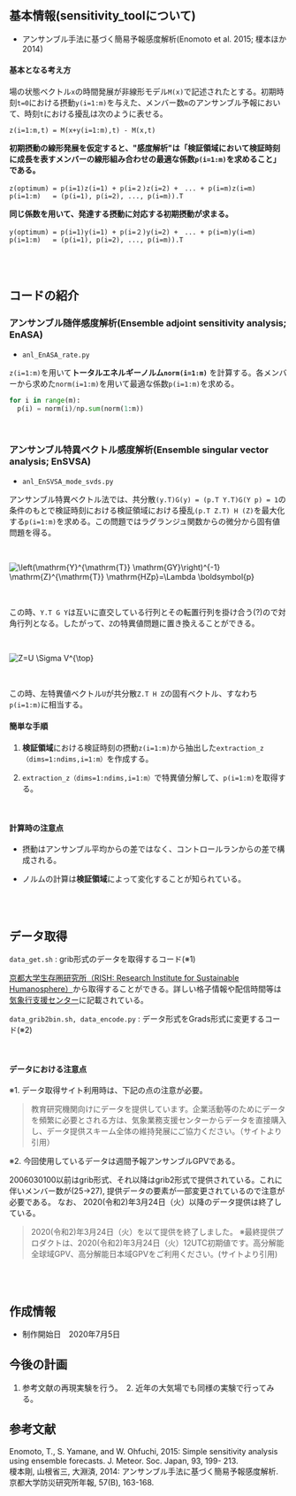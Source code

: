 ## 基本情報(sensitivity_toolについて)
- アンサンブル手法に基づく簡易予報感度解析(Enomoto et al. 2015; 榎本ほか 2014)

#### 基本となる考え方

場の状態ベクトル`x`の時間発展が非線形モデル`M(x)`で記述されたとする。初期時刻`t=0`における摂動`y(i=1:m)`を与えた、メンバー数`m`のアンサンブル予報において、時刻`t`における擾乱は次のように表せる。

```
z(i=1:m,t) = M(x+y(i=1:m),t) - M(x,t)
```

**初期摂動の線形発展を仮定すると、"感度解析"は「検証領域において検証時刻に成長を表すメンバーの線形組み合わせの最適な係数`p(i=1:m)`を求めること」である。**

```
z(optimum) = p(i=1)z(i=1) + p(i=２)z(i=2) +　... + p(i=m)z(i=m)
p(i=1:m)   = (p(i=1), p(i=2), ..., p(i=m)).T
```
**同じ係数を用いて、発達する摂動に対応する初期摂動が求まる。**

```
y(optimum) = p(i=1)y(i=1) + p(i=２)y(i=2) +　... + p(i=m)y(i=m)
p(i=1:m)   = (p(i=1), p(i=2), ..., p(i=m)).T
```

<br>
<br>

## コードの紹介
### アンサンブル随伴感度解析(Ensemble adjoint sensitivity analysis; EnASA)  
- `anl_EnASA_rate.py` 

`z(i=1:m)`を用いて**トータルエネルギーノルム`norm(i=1:m)`** を計算する。各メンバーから求めた`norm(i=1:m)`を用いて最適な係数`p(i=1:m)`を求める。

```python
for i in range(m):
  p(i) = norm(i)/np.sum(norm(1:m))
```

<br>

### アンサンブル特異ベクトル感度解析(Ensemble singular vector analysis; EnSVSA)  
- `anl_EnSVSA_mode_svds.py`

アンサンブル特異ベクトル法では、共分散`(y.T)G(y) = (p.T Y.T)G(Y p) = 1`の条件のもとで検証時刻における検証領域における擾乱`(p.T Z.T) H (Z)`を最大化する`p(i=1:m)`を求める。この問題ではラグランジュ関数からの微分から固有値問題を得る。

<br>

<img src="https://render.githubusercontent.com/render/math?math=%5Clarge+%5Cdisplaystyle+%5Cleft%28%5Cmathrm%7BY%7D%5E%7B%5Cmathrm%7BT%7D%7D+%5Cmathrm%7BGY%7D%5Cright%29%5E%7B-1%7D+%5Cmathrm%7BZ%7D%5E%7B%5Cmathrm%7BT%7D%7D+%5Cmathrm%7BHZp%7D%3D%5CLambda+%5Cboldsymbol%7Bp%7D" 
alt="\left(\mathrm{Y}^{\mathrm{T}} \mathrm{GY}\right)^{-1} \mathrm{Z}^{\mathrm{T}} \mathrm{HZp}=\Lambda \boldsymbol{p}">

<br>

この時、`Y.T G Y`は互いに直交している行列とその転置行列を掛け合う(?)ので対角行列となる。したがって、`Z`の特異値問題に置き換えることができる。

<br>

<img src="https://render.githubusercontent.com/render/math?math=%5Clarge+%5Cdisplaystyle+Z%3DU+%5CSigma+V%5E%7B%5Ctop%7D" 
alt="Z=U \Sigma V^{\top}">

<br>

この時、左特異値ベクトル`U`が共分散`Z.T H Z`の固有ベクトル、すなわち`p(i=1:m)`に相当する。

#### 簡単な手順

1. **検証領域**における検証時刻の摂動`z(i=1:m)`から抽出した`extraction_z（dims=1:ndims,i=1:m）`を作成する。

2. `extraction_z（dims=1:ndims,i=1:m）`で特異値分解して、`p(i=1:m)`を取得する。

<br>

#### 計算時の注意点

- 摂動はアンサンブル平均からの差ではなく、コントロールランからの差で構成される。

- ノルムの計算は**検証領域**によって変化することが知られている。

<br>
<br>

## データ取得
`data_get.sh` : grib形式のデータを取得するコード(※1)

[京都大学生存圏研究所（RISH: Research Institute for Sustainable Humanosphere）](http://database.rish.kyoto-u.ac.jp/arch/jmadata/gpv-original.html)から取得することができる。詳しい格子情報や配信時間等は[気象行支援センター](http://database.rish.kyoto-u.ac.jp/arch/jmadata/gpv-original.html)に記載されている。

`data_grib2bin.sh, data_encode.py` : データ形式をGrads形式に変更するコード(※2)

<br>

#### データにおける注意点
※1. データ取得サイト利用時は、下記の点の注意が必要。
>教育研究機関向けにデータを提供しています。企業活動等のためにデータを頻繁に必要とされる方は、気象業務支援センターからデータを直接購入し、データ提供スキーム全体の維持発展にご協力ください。（サイトより引用）

※2. 今回使用しているデータは週間予報アンサンブルGPVである。

2006030100以前はgrib形式、それ以降はgrib2形式で提供されている。これに伴いメンバー数が(25→27), 提供データの要素が一部変更されているので注意が必要である。
なお、 2020(令和2)年3月24日（火）以降のデータ提供は終了している。

>2020(令和2)年3月24日（火）を以て提供を終了しました。
>※最終提供プロダクトは、2020(令和2)年3月24日（火）12UTC初期値です。高分解能全球域GPV、高分解能日本域GPVをご利用ください。(サイトより引用)

<br>
<br>

## 作成情報
- 制作開始日　2020年7月5日

## 今後の計画
1. 参考文献の再現実験を行う。　2. 近年の大気場でも同様の実験で行ってみる。 

## 参考文献
Enomoto, T., S. Yamane, and W. Ohfuchi, 2015: Simple sensitivity analysis using ensemble forecasts. J. Meteor. Soc. Japan, 93, 199-	213.  
榎本剛, 山根省三, 大淵済, 2014: アンサンブル手法に基づく簡易予報感度解析. 京都大学防災研究所年報, 57(B), 163-168. 
